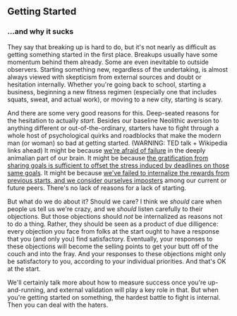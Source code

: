 ## Getting Started
### ...and why it sucks

They say that breaking up is hard to do, but it's not nearly as difficult as getting something started in the first place.
Breakups usually have some momentum behind them already. Some are even inevitable to outside observers.
Starting something new, regardless of the undertaking, is almost always viewed with skepticism from external sources
and doubt or hesitation internally. Whether you're going back to school, starting a business, beginning a new fitness regimen
(especially one that includes squats, sweat, and actual work), or moving to a new city, starting is scary.

And there are some very good reasons for this. Deep-seated reasons for the hesitation to actually *start*.
Besides our baseline Neolithic aversion to anything different or out-of-the-ordinary,
starters have to fight through a whole host of psychological quirks and roadblocks that make the modern man (or woman) so bad at getting started.
(WARNING: TED talk + Wikipedia links ahead)
It might be because [we're afraid of failure](https://www.youtube.com/watch?v=WD440CY2Vs0) in the deeply animalian part of our brain.
It might be because [the gratification from sharing goals is sufficient to offset the stress induced by deadlines on those same goals](http://www.ted.com/talks/derek_sivers_keep_your_goals_to_yourself?language=en).
It might be because [we've failed to internalize the rewards from previous starts, and we consider ourselves imposters](https://en.wikipedia.org/wiki/Impostor_syndrome)
among our current or future peers.
There's no lack of reasons for a lack of starting.

But what do we do about it? Should we care? I think we *should* care when people us tell us we're crazy,
and we *should* listen carefully to their objections.
But those objections should *not* be internalized as reasons not to do a thing.
Rather, they should be seen as a product of due dilligence:
every objection you face from folks at the start ought to have a response that you (and only you) find satisfactory.
Eventually, your responses to these objections will become the selling points to get your butt off of the couch and into the fray.
And your responses to these objections might only be satisfactory to you, according to your individual priorities.
And that's OK at the start.

We'll certainly talk more about how to measure success once you're up-and-running, and external validation will play a key role in that.
But when you're getting started on something, the hardest battle to fight is internal.
Then you can deal with the haters.
